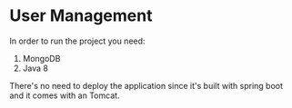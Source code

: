 # User Management

In order to run the project you need:

1. MongoDB
2. Java 8

There's no need to deploy the application since it's built with spring boot and it comes with an Tomcat.
